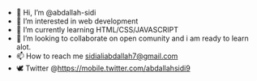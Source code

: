 - 👋 Hi, I’m @abdallah-sidi
- 👀 I’m interested in web development 
- 🌱 I’m currently learning HTML/CSS/JAVASCRIPT 
- 💞️ I’m looking to collaborate on open comunity and i am ready to learn alot.
- 📫 How to reach me sidialiabdallah7@gmail.com 
- 🕊 Twitter @https://mobile.twitter.com/abdallahsidi9
<!---
abdallah-sidi/abdallah-sidi is a ✨ special ✨ repository because its `README.md` (this file) appears on your GitHub profile.
You can click the Preview link to take a look at your changes.
--->
